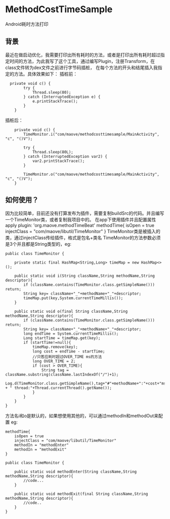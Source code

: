 # MethodCostTimeSample
Android耗时方法打印
## 背景
最近在做启动优化，我需要打印出所有耗时的方法，或者是打印出所有耗时超过指定时间的方法，为此我写了这个工具，通过编写Plugin，注册Transform，在class文件转为dex文件之前进行字节码插桩，
在每个方法的开头和结尾插入我指定的方法。具体效果如下：
插桩前：
```
  private void c() {
        try {
            Thread.sleep(80);
        } catch (InterruptedException e) {
            e.printStackTrace();
        }
    }
```
插桩后：
```
    private void c() {
        TimeMonitor.i("com/maove/methodcosttimesample/MainActivity", "c", "()V");

        try {
            Thread.sleep(80L);
        } catch (InterruptedException var2) {
            var2.printStackTrace();
        }

        TimeMonitor.o("com/maove/methodcosttimesample/MainActivity", "c", "()V");
    }
```
## 如何使用？
因为比较简单，目前还没有打算发布为插件，需要复制buildSrc的代码。并且编写一个TimeMonitor类，或者复制我项目中的。
在app下使用插件并且配置属性
apply plugin: 'org.maove.methodTimeBeat'
methodTime{
    isOpen = true
    injectClass = "com/maove/libutil/TimeMonitor"
}
TimeMonitor类是被插入的类，通过injectClass传给插件，格式是包名+类名 TimeMonitor的方法参数必须是3个并且都是String类型的，eg:
```
public class TimeMonitor {

    private static final HashMap<String,Long> timeMap = new HashMap<>();

    public static void i(String className,String methodName,String descriptor){
        if (className.contains(TimeMonitor.class.getSimpleName())) return;
        String key= className+"_"+methodName+"_"+descriptor;
        timeMap.put(key,System.currentTimeMillis());
    }

    public static void o(final String className,String methodName,String descriptor){
        if (className.contains(TimeMonitor.class.getSimpleName())) return;
        String key= className+"_"+methodName+"_"+descriptor;
        long endTime = System.currentTimeMillis();
        Long startTime = timeMap.get(key);
        if (startTime!=null){
            timeMap.remove(key);
            long cost = endTime - startTime;
            //只答应耗时超过OVER_TIME ms的方法
            long OVER_TIME = 2;
            if (cost > OVER_TIME){
                String tag = className.substring(className.lastIndexOf("/")+1);
                Log.d(TimeMonitor.class.getSimpleName(),tag+"#"+methodName+":"+cost+"ms" + " thread:"+Thread.currentThread().getName());
            }
        }
    }
}
```
方法名i和o是默认的，如果想使用其他的，可以通过methodIn和methodOut来配置 eg:
```
methodTime{
    isOpen = true
    injectClass = "com/maove/libutil/TimeMonitor"
    methodIn = "methodEnter"
    methodIn = "methodExit"
}
```

```
public class TimeMonitor {

    public static void methodEnter(String className,String methodName,String descriptor){
        //code...
    }

    public static void methodExit(final String className,String methodName,String descriptor){
        //code..
    }
}
```